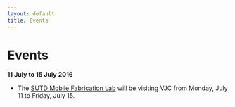 ```yaml
---
layout: default
title: Events
---
```

# Events

**11 July to 15 July 2016**

- The [SUTD Mobile Fabrication Lab](./2016/sutd-fab-lab/) will be visiting VJC from Monday, July 11 to Friday, July 15.
